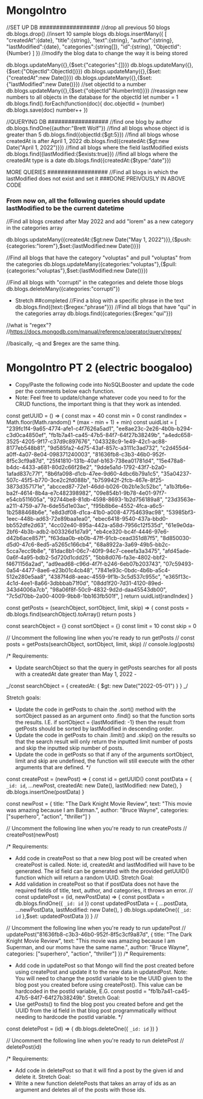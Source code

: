 # MongoIntro

//SET UP DB ##################
//drop all previous 50 blogs
db.blogs.drop()
//insert 10 sample blogs
db.blogs.insertMany({
[
"createdAt":{date},
"title":{string},
"text":{string},
"author":{string},
"lastModified":{date}, "categories":{string[]},
"id":{string},
"ObjectId":{Number}
]
})
//modify the blog data to change the way it is being stored

db.blogs.updateMany({},{$set:{"categories":[]}})
db.blogs.updateMany({},{$set:{"ObjectId":ObjectId()}})
db.blogs.updateMany({},{$set:{"createdAt":new Date()}})
db.blogs.updateMany({},{$set:{"lastModified":new Date()}})
//set objectId to a number
db.blogs.updateMany({},{$set:{"objectId":NumberInt()}})
//reassign new numbers to all objects in the database for the objectId
let number = 1
db.blogs.find().forEach(function(doc){
doc.objectId = (number)
db.blogs.save(doc)
number++
})

//QUERYING DB ##################
//find one blog by author
db.blogs.findOne({author:"Brett Wolf"})
//find all blogs whose object id is greater than 5
db.blogs.find({objectId:{$gt:5}})
//find all blogs whose createdAt is after April 1, 2022
db.blogs.find({createdAt:{$gt:new Date("April 1, 2022")}})
//find all blogs where the field lastModified exists
db.blogs.find({lastModified:{$exists:true}})
//find all blogs where the createdAt type is a date
db.blogs.find({createdAt:{$type:"date"}})

MORE QUERIES ##################
//Find all blogs in which the lastModified does not exist and set it ###DONE PREIVOUSLY IN ABOVE CODE

### From now on, all the following queries should update lastModified to be the current datetime

//Find all blogs created after May 2022 and add "lorem" as a new category in the categories array

db.blogs.updateMany({createdAt:{$gt:new Date("May 1, 2022")}},{$push:{categories:"lorem"},$set:{lastModified:new Date()}})

//Find all blogs that have the category "voluptas" and pull "voluptas" from the categories
db.blogs.updateMany({categories:"voluptas"},{$pull:{categories:"voluptas"},$set:{lastModified:new Date()}})

//Find all blogs with "corrupti" in the categories and delete those blogs
db.blogs.deleteMany({categories:"corrupti"})

- Stretch ##completed
  //Find a blog with a specific phrase in the text
  db.blogs.find({text:{$regex:"phrase"}})
//Find all blogs that have "qui" in the categories array
  db.blogs.find({categories:{$regex:"qui"}})

//what is "regex"?
//https://docs.mongodb.com/manual/reference/operator/query/regex/

//basically, -q and $regex are the same thing.

# MongoIntro PT 2 (electric boogaloo)

- Copy/Paste the following code into NoSQLBooster and update the code per the comments below each function.
- Note: Feel free to update/change whatever code you need to for the CRUD functions, the important thing is that they work as intended.

const getUUID = () => {
const max = 40
const min = 0
const randIndex = Math.floor(Math.random() \* (max - min + 1) + min)
const uuidList = [
"239fc1f4-9a65-4774-afe1-c4f7626a5ad1",
"ee8ae23c-2e26-4b0b-b294-c3d0ca4850ef",
"fb1b7a41-ca45-47b5-84f7-64f27b38249b",
"a4edc658-3525-4205-9f17-c37d9c897676",
"043328c9-1e49-42c1-ac88-8177eb548b81",
"9d585fa2-4d75-43af-857c-a3111c3ad732",
"c2d455d4-a0ff-4a07-8e04-098371240003",
"81636fb8-c3b3-46b0-952f-8f5c3cf9a87d",
"25f41810-131b-40af-b163-738ea01781d4",
"15e478a8-b4dc-4433-a681-80d2c66f28e2",
"9dde5a1d-1792-43f7-b2a0-1afad837c77f",
"8b6fa098-d1cb-47ee-9d60-4dbc6b79a1c5",
"35a04237-507c-45f5-b770-3ce2c2fd088b",
"b759942f-2fcb-467e-8f25-3873d357171e",
"abcced87-72e1-46dd-b026-0b2b1e3c52bc",
"a1b3fb6e-ba2f-4614-8b4a-e7c482398982",
"09e854b1-9b78-4e01-97f7-e54cb511605a",
"92744be8-81db-4598-8693-1b2d756189a8",
"23d3563e-a211-4759-a77e-6de55d1e03ac",
"f95b8b6e-4552-4fca-a6c5-1b2588468b6e",
"e8d3df08-d1ca-41b0-a008-47754639ac98",
"53985bf3-1eec-448b-ad63-72e89baa1ea0",
"ebec6418-9540-437a-bbd0-bb552dfe2d63",
"4cc02e40-895a-442a-a58d-7956c12f535d",
"61e9e0da-2bf6-4b3b-adb2-b03326d1d7a9",
"eb4ce320-bc4f-4446-97e6-d42b6ace857f",
"f63daa0b-eb0b-47ff-91cb-cead351d87f5",
"8d850030-d5d0-47c6-8ed5-a5265c166cb4",
"68a8922a-3a69-49b5-bb2c-5cca7ecc9b8e",
"81dac8b1-06c7-40f9-94c7-ceeefa3a3475",
"afd45ade-0a6f-4a95-bdb2-5d720d1cdd25",
"5bb8d076-fa3e-4802-bbf2-f4671156a2ad",
"ad9ead68-c96d-4f7f-b246-6eb07b203743",
"07c59493-0a54-4477-8ae6-e23b01c4cb48",
"7841e93c-0bdc-4b6b-a5c4-512e280e5aa8",
"4387f4d8-aeac-4559-9f1b-3c5d537c955c",
"e365f13c-4c1d-4ee1-8a66-3dbbbab71f0d",
"08dd1f20-7d31-4120-89ed-343d4006a7cb",
"98a06f8f-50c9-4832-9d2d-daa45543db00",
"7c5d70bb-2a00-4009-9bb8-1bb163fb501f",
]
return uuidList[randIndex]
}

const getPosts = (searchObject, sortObject, limit, skip) => {
const posts = db.blogs.find(searchObject).toArray()
return posts
}

const searchObject = {}
const sortObject = {}
const limit = 10
const skip = 0

// Uncomment the following line when you're ready to run getPosts
// const posts = getPosts(searchObject, sortObject, limit, skip)
// console.log(posts)

/\*
Requirements:

- Update searchObject so that the query in getPosts searches for all posts with a createdAt date greater than May 1, 2022 -

_/const searchObject = {
createdAt: {
$gt: new Date("2022-05-01")
}
}
_/

Stretch goals:

- Update the code in getPosts to chain the .sort() method with the sortObject passed as an argument onto .find() so that the
  function sorts the results. I.E. if sortObject = {lastModified: -1} then the result from getPosts should be sorted by
  lastModified in descending order.
- Update the code in getPosts to chain .limit() and .skip() on the results so that the search result will only return the
  inputted limit number of posts and skip the inputted skip number of posts.
- Update the code in getPosts so that if any of the arguments sortObject, limit and skip are undefined, the function will
  still execute with the other arguments that are defined.
  \*/

const createPost = (newPost) => {
const id = getUUID()
const postData = {
`_id: id`,
...newPost,
createdAt: new Date(),
lastModified: new Date(),
}
db.blogs.insertOne(postData)
}

const newPost = {
title: "The Dark Knight Movie Review",
text: "This movie was amazing because I am Batman.",
author: "Bruce Wayne",
categories: ["superhero", "action", "thriller"]
}

// Uncomment the following line when you're ready to run createPosts
// createPost(newPost)

/\*
Requirements:

- Add code in createPost so that a new blog post will be created when createPost is called.
  Note: id, createdAt and lastModified will have to be generated. The id field can be generated with the provided getUUID()
  function which will return a random UUID.
  Stretch Goal:
- Add validation in createPost so that if postData does not have the required fields of title, text, author, and categories,
  it throws an error.
  //
  const updatePost = (id, newPostData) => {
  const postData = db.blogs.findOne({ `_id: id` })
  const updatedPostData = {
  ...postData,
  ...newPostData,
  lastModified: new Date(),
  }
  db.blogs.updateOne({ `_id: id` },$set: updatedPostData })
  }
  //

// Uncomment the following line when you're ready to run updatePost
// updatePost("81636fb8-c3b3-46b0-952f-8f5c3cf9a87d", { title: "The Dark Knight Movie Review", text: "This movie was amazing because I am Superman, and our moms have the same name.", author: "Bruce Wayne", categories: ["superhero", "action", "thriller"] })
/\*
Requirements:

- Add code in updatePost so that Mongo will find the post created before using createPost and update it to the new data
  in updatedPost.
  Note: You will need to change the postId variable to be the UUID given to the blog post you created before using createPost().
  This value can be hardcoded in the postId variable, E.G. const postId = "fb1b7a41-ca45-47b5-84f7-64f27b38249b".
  Stretch Goal:
- Use getPosts() to find the blog post you created before and get the UUID from the id field in that blog post
  programmatically without needing to hardcode the postId variable.
  \*/

const deletePost = (id) => {
db.blogs.deleteOne({ `_id: id` })
}

// Uncomment the following line when you're ready to run deletePost
// deletePost(id)

/\*
Requirements:

- Add code in deletePost so that it will find a post by the given id and delete it.
  Stretch Goal:
- Write a new function deletePosts that takes an array of ids as an argument and deletes all of the posts with those ids.
